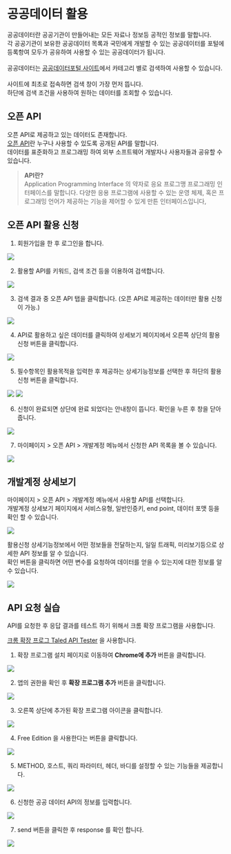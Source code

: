 # 공공데이터 활용

공공데이터란 공공기관이 만들어내는 모든 자료나 정보등 공적인 정보를 말합니다.
<br>각 공공기관이 보유한 공공데이터 목록과 국민에게 개발할 수 있는 공공데이터를 포털에 등록항여 모두가 공유하여 사용할 수 있는 공공데이터가 됩니다.
<br>
<br>공공데이터는 [공공데이터포털 사이트](https://www.data.go.kr/index.do)에서 카테고리 별로 검색하여 사용할 수 있습니다.
<br>
<br>사이트에 최초로 접속하면 검색 창이 가장 먼저 뜹니다.
<br>하단에 검색 조건을 사용하여 원하는 데이터를 조회할 수 있습니다.

## 오픈 API

오픈 API로 제공하고 있는 데이터도 존재합니다.
<br>[오픈 API](https://www.data.go.kr/ugs/selectPublicDataUseGuideView.do)란 누구나 사용할 수 있도록 공개된 API를 말합니다.
<br>데이터를 표준화하고 프로그래밍 하여 외부 소프트웨어 개발자나 사용자들과 공유할 수 있습니다.

> **API란?** <br>
> Application Programming Interface 의 약자로 응요 프로그맹 프로그래밍 인터페이스를 말합니다.
> 다양한 응용 프로그램에 사용할 수 있는 운영 체제, 혹은 프로그래밍 언어가 제공하는 기능을 제어할 수 있게 만튼 인터페이스입니다,


## 오픈 API 활용 신청

1. 회원가입을 한 후 로그인을 합니다.

<img src="https://dbcore-assets-public.s3.ap-northeast-2.amazonaws.com/tutorials/cloud-based-web-application-development/chapter09/images/data-application-1.png" style="max-width:350px;max-height:400px">

2. 활용할 API를 키워드, 검색 조건 등을 이용하여 검색합니다.

<img src="https://dbcore-assets-public.s3.ap-northeast-2.amazonaws.com/tutorials/cloud-based-web-application-development/chapter09/images/data-application-2.png" style="max-width:350px;max-height:400px">

3. 검색 결과 중 오픈 API 탭을 클릭합니다. (오픈 API로 제공하는 데이터만 활용 신청이 가능.)

<img src="https://dbcore-assets-public.s3.ap-northeast-2.amazonaws.com/tutorials/cloud-based-web-application-development/chapter09/images/data-application-3.png" style="max-width:350px;max-height:400px">

4. API로 활용하고 싶은 데이터를 클릭하여 상세보기 페이지에서 오른쪽 상단의 활용신청 버튼을 클릭합니다.

<img src="https://dbcore-assets-public.s3.ap-northeast-2.amazonaws.com/tutorials/cloud-based-web-application-development/chapter09/images/data-application-4.png" style="max-width:350px;max-height:400px">

5. 필수항목인 활용목적을 입력한 후 제공하는 상세기능정보를 선택한 후 하단의 활용신청 버튼을 클릭합니다.

<img src="https://dbcore-assets-public.s3.ap-northeast-2.amazonaws.com/tutorials/cloud-based-web-application-development/chapter09/images/data-application-5.png" style="max-width:350px;max-height:400px">

<img src="https://dbcore-assets-public.s3.ap-northeast-2.amazonaws.com/tutorials/cloud-based-web-application-development/chapter09/images/data-application-5-1.png" style="max-width:350px;max-height:400px">

6. 신청이 완료되면 상단에 완료 되었다는 안내창이 뜹니다. 확인을 누른 후 창을 닫아 줍니다.

<img src="https://dbcore-assets-public.s3.ap-northeast-2.amazonaws.com/tutorials/cloud-based-web-application-development/chapter09/images/data-application-6.png" style="max-width:350px;max-height:400px">

7. 마이페이지 > 오픈 API > 개발계정 메뉴에서 신청한 API 목록을 볼 수 있습니다.

<img src="https://dbcore-assets-public.s3.ap-northeast-2.amazonaws.com/tutorials/cloud-based-web-application-development/chapter09/images/data-application-7.png" style="max-width:350px;max-height:400px">

## 개발계정 상세보기

마이페이지 > 오픈 API > 개발계정 메뉴에서 사용할 API를 선택합니다.
<br>개발계정 상세보기 페이지에서 서비스유형, 일반인증키, end point, 데이터 포맷 등을 확인 할 수 있습니다.

<img src="https://dbcore-assets-public.s3.ap-northeast-2.amazonaws.com/tutorials/cloud-based-web-application-development/chapter09/images/data-accunt-view-1.png" style="max-width:350px;max-height:400px">

활용신청 상세기능정보에서 어떤 정보들을 전달하는지, 일일 트래픽, 미리보기등으로 상세한 API 정보를 알 수 있습니다.
<br>확인 버튼을 클릭하면 어떤 변수를 요청하여 데이터를 얻을 수 있는지에 대한 정보를 알 수 있습니다.

<img src="https://dbcore-assets-public.s3.ap-northeast-2.amazonaws.com/tutorials/cloud-based-web-application-development/chapter09/images/data-accunt-view-2.png" style="max-width:350px;max-height:400px">

## API 요청 실습

API를 요청한 후 응답 결과를 테스트 하기 위해서 크롬 확장 프로그램을 사용합니다.

[크롬 확장 프로그 Taled API Tester](https://chrome.google.com/webstore/detail/talend-api-tester-free-ed/aejoelaoggembcahagimdiliamlcdmfm) 을 사용합니다.

1. 확장 프로그램 설치 페이지로 이동하여 **Chrome에 추가** 버튼을 클릭합니다.

<img src="https://dbcore-assets-public.s3.ap-northeast-2.amazonaws.com/tutorials/cloud-based-web-application-development/chapter09/images/chrome-api-test-1.png" style="max-width:350px;max-height:400px">

2. 앱의 권한을 확인 후 **확장 프로그램 추가** 버튼을 클릭합니다.

<img src="https://dbcore-assets-public.s3.ap-northeast-2.amazonaws.com/tutorials/cloud-based-web-application-development/chapter09/images/chrome-api-test-2.png" style="max-width:350px;max-height:400px">

3. 오른쪽 상단에 추가된 확장 프로그램 아이콘을 클릭합니다.

<img src="https://dbcore-assets-public.s3.ap-northeast-2.amazonaws.com/tutorials/cloud-based-web-application-development/chapter09/images/chrome-api-test-3.png" style="max-width:350px;max-height:400px">

4. Free Edition 을 사용한다는 버튼을 클릭합니다.

<img src="https://dbcore-assets-public.s3.ap-northeast-2.amazonaws.com/tutorials/cloud-based-web-application-development/chapter09/images/chrome-api-test-4.png" style="max-width:350px;max-height:400px">

5. METHOD, 호스트, 쿼리 파라미터, 헤더, 바디를 설정할 수 있는 기능들을 제공합니다.

<img src="https://dbcore-assets-public.s3.ap-northeast-2.amazonaws.com/tutorials/cloud-based-web-application-development/chapter09/images/chrome-api-test-5.png" style="max-width:350px;max-height:400px">

6. 신청한 공공 데이터 API의 정보를 입력합니다.

<img src="https://dbcore-assets-public.s3.ap-northeast-2.amazonaws.com/tutorials/cloud-based-web-application-development/chapter09/images/chrome-api-test-6.png" style="max-width:350px;max-height:400px">

7. send 버튼을 클릭한 후 response 를 확인 합니다.

<img src="https://dbcore-assets-public.s3.ap-northeast-2.amazonaws.com/tutorials/cloud-based-web-application-development/chapter09/images/chrome-api-test-7.png" style="max-width:350px;max-height:400px">